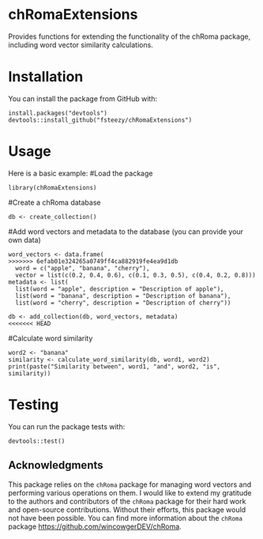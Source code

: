 # chRomaExtensions
Provides functions for extending the functionality of the chRoma package, including word vector similarity calculations. 

# Installation
You can install the package from GitHub with:

```
install.packages("devtools")
devtools::install_github("fsteezy/chRomaExtensions")
```
# Usage
Here is a basic example:
#Load the package

```
library(chRomaExtensions)
```
#Create a chRoma database
```
db <- create_collection()
```

#Add word vectors and metadata to the database (you can provide your own data)
```
word_vectors <- data.frame(
>>>>>>> 6efab01e324265a0749ff4ca882919fe4ea9d1db
  word = c("apple", "banana", "cherry"),
  vector = list(c(0.2, 0.4, 0.6), c(0.1, 0.3, 0.5), c(0.4, 0.2, 0.8)))
metadata <- list(
  list(word = "apple", description = "Description of apple"),
  list(word = "banana", description = "Description of banana"),
  list(word = "cherry", description = "Description of cherry"))

db <- add_collection(db, word_vectors, metadata)
<<<<<<< HEAD
```

#Calculate word similarity
```word1 <- "apple"
word2 <- "banana"
similarity <- calculate_word_similarity(db, word1, word2)
print(paste("Similarity between", word1, "and", word2, "is", similarity))
```
# Testing
You can run the package tests with:
```
devtools::test()
```
## Acknowledgments
This package relies on the `chRoma` package for managing word vectors and performing various operations on them. I would like to extend my gratitude to the authors and contributors of the `chRoma` package for their hard work and open-source contributions. Without their efforts, this package would not have been possible. You can find more information about the `chRoma` package https://github.com/wincowgerDEV/chRoma.
